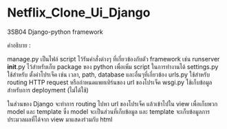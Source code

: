 # Netflix_Clone_Ui_Django
3SB04 Django-python framework

คำอธิบาย : 

manage.py เป็นไฟล์ script ไว้รันคำสั่งต่างๆ ที่เกี่ยวข้องกับตัว framework เช่น runserver
__init__.py ไว้สำหรับเก็บ package ของ python เพื่อเพิ่ม script ในการทำงานได้
settings.py ใช้สำหรับ ตั้งค่าโปรเจ็ค เช่น เวลา, path, database และอื่นๆที่เกี่ยวข้อง
urls.py ใช้สำหรับ routing HTTP request หรือกำหนดแพทเทิร์นของ url ของโปรเจ็ค
wsgi.py ใช้เก็บข้อมูลสำหรับการ deployment (ไม่ได้ใช้)

ในส่วนของ Django  จะทำการ routing ไปหา url ของโปรเจ็ค แล้วเข้าไปใน view เพื่อเก็บพวก model และ template
ซึ่ง model จะเป็นส่วนที่เก็บข้อมูล และ template จะเก็บข้อมูลการประมวลผลที่ได้จาก view มาแสดงร่วมกับ html
